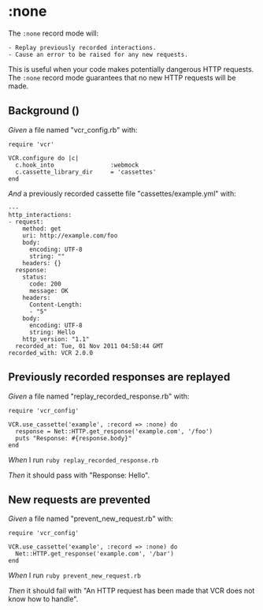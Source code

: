 # :none

The `:none` record mode will:

    - Replay previously recorded interactions.
    - Cause an error to be raised for any new requests.

  This is useful when your code makes potentially dangerous
  HTTP requests.  The `:none` record mode guarantees that no
  new HTTP requests will be made.

## Background ()

_Given_ a file named "vcr_config.rb" with:

```
require 'vcr'

VCR.configure do |c|
  c.hook_into                :webmock
  c.cassette_library_dir     = 'cassettes'
end
```

_And_ a previously recorded cassette file "cassettes/example.yml" with:

```
--- 
http_interactions: 
- request: 
    method: get
    uri: http://example.com/foo
    body: 
      encoding: UTF-8
      string: ""
    headers: {}
  response: 
    status: 
      code: 200
      message: OK
    headers: 
      Content-Length: 
      - "5"
    body: 
      encoding: UTF-8
      string: Hello
    http_version: "1.1"
  recorded_at: Tue, 01 Nov 2011 04:58:44 GMT
recorded_with: VCR 2.0.0
```

## Previously recorded responses are replayed

_Given_ a file named "replay_recorded_response.rb" with:

```
require 'vcr_config'

VCR.use_cassette('example', :record => :none) do
  response = Net::HTTP.get_response('example.com', '/foo')
  puts "Response: #{response.body}"
end
```

_When_ I run `ruby replay_recorded_response.rb`

_Then_ it should pass with "Response: Hello".

## New requests are prevented

_Given_ a file named "prevent_new_request.rb" with:

```
require 'vcr_config'

VCR.use_cassette('example', :record => :none) do
  Net::HTTP.get_response('example.com', '/bar')
end
```

_When_ I run `ruby prevent_new_request.rb`

_Then_ it should fail with "An HTTP request has been made that VCR does not know how to handle".
